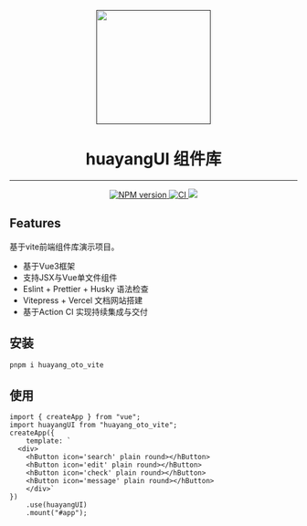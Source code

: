 
<p align="center">
  <a href="">
    <img src="https://www.xionghuayang.work/img/huayang.png" style="width: 200px;" />
  </a>
</p>
<h1 align="center">huayangUI 组件库</h1>
<hr style='height: 1px' />
<div>
  <p align='center'>
    <a href="https://www.npmjs.com/package/huayang_oto_vite" target="_blank">
      <img src="https://badgen.net/npm/v/huayang_oto_vite" alt="NPM version" style="max-width: 100%;">
    </a>
    <a href="https://github.com/xionghuayang/huayangUI/actions/workflows/main.yml" target="_blank">
      <img alt='CI' src="https://github.com/xionghuayang/huayangUI/actions/workflows/main.yml/badge.svg?branch=master" />
    </a>
    <img src="https://img.shields.io/github/license/xionghuayang/huayangUI" />
  </p>
</div>

## Features

基于vite前端组件库演示项目。
- 基于Vue3框架
- 支持JSX与Vue单文件组件
- Eslint + Prettier + Husky 语法检查
- Vitepress + Vercel 文档网站搭建
- 基于Action CI 实现持续集成与交付

## 安装
```js
pnpm i huayang_oto_vite
```
## 使用

```vue
import { createApp } from "vue";
import huayangUI from "huayang_oto_vite";
createApp({
	template: `
  <div>
    <hButton icon='search' plain round></hButton>
    <hButton icon='edit' plain round></hButton>
    <hButton icon='check' plain round></hButton>
    <hButton icon='message' plain round></hButton>
    </div>`
})
	.use(huayangUI)
	.mount("#app");

```